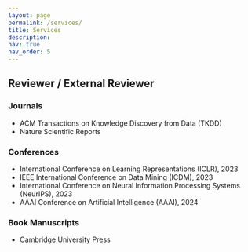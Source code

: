 ```yaml
---
layout: page
permalink: /services/
title: Services
description: 
nav: true
nav_order: 5
---
```


## Reviewer / External Reviewer
### Journals
- ACM Transactions on Knowledge Discovery from Data (TKDD)
- Nature Scientific Reports

### Conferences
- International Conference on Learning Representations (ICLR), 2023
- IEEE International Conference on Data Mining (ICDM), 2023
- International Conference on Neural Information Processing Systems (NeurIPS), 2023
- AAAI Conference on Artificial Intelligence (AAAI), 2024

### Book Manuscripts
- Cambridge University Press

